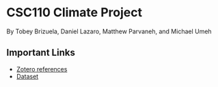 # CSC110 Climate Project

By Tobey Brizuela, Daniel Lazaro, Matthew Parvaneh, and Michael Umeh

## Important Links
- [Zotero references](https://www.zotero.org/groups/2655355/csc110_project/library)
- [Dataset](https://github.com/owid/co2-data)
